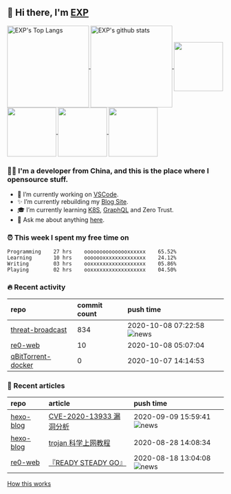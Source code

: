 ## 👋  Hi there, I'm [EXP](https://exp-blog.com)

<!--BGN_SECTION:github-readme-stats-->
<a href="https://exp-blog.com" target="_blank">
  <img height="190" align="center" src="https://github-readme-stats.vercel.app/api/top-langs/?username=lyy289065406&hide=HTML,CSS,TSQL&theme=great-gatsby" alt="EXP's Top Langs" />
</a>
<a href="https://exp-blog.com" target="_blank">
  <img height="190" align="center" src="https://github-readme-stats.vercel.app/api?username=lyy289065406&count_private=true&show_icons=true&theme=nightowl" alt="EXP's github stats" />
</a>


<a href="https://github.com/lyy289065406/hexo-blog" target="_blank">
  <img height="114" align="center" src="https://github-readme-stats.vercel.app/api/pin/?username=lyy289065406&repo=hexo-blog&theme=nord" />
</a>    

<a href="https://github.com/lyy289065406/threat-broadcast" target="_blank">
  <img height="114" align="center" src="https://github-readme-stats.vercel.app/api/pin/?username=lyy289065406&repo=threat-broadcast&theme=nord" />
</a>    

<a href="https://github.com/lyy289065406/CTF-Solving-Reports" target="_blank">
  <img height="114" align="center" src="https://github-readme-stats.vercel.app/api/pin/?username=lyy289065406&repo=CTF-Solving-Reports&theme=nord" />
</a>

<a href="https://github.com/lyy289065406/POJ-Solving-Reports" target="_blank">
  <img height="114" align="center" src="https://github-readme-stats.vercel.app/api/pin/?username=lyy289065406&repo=POJ-Solving-Reports&theme=nord" />
</a>
<!--END_SECTION:github-readme-stats-->



### 👨‍💻  I'm a developer from China, and this is the place where I opensource stuff.
<!--BGN_SECTION:introduction-->
- 🐾 I’m currently working on [VSCode](https://code.visualstudio.com/).
- ✨ I’m currently rebuilding my [Blog Site](https://github.com/lyy289065406/hexo-blog).
- 🎓 I’m currently learning [K8S](https://github.com/kubernetes/kubernetes), [GraphQL](https://developer.github.com/v4/) and Zero Trust.
- 💬 Ask me about anything [here](https://github.com/lyy289065406/lyy289065406/issues).
<!--BGN_SECTION:introduction-->



### ⏰  This week I spent my free time on
<!-- BGN_SECTION:weektime -->
```text
Programming    27 hrs    ooooooooooooooxxxxxx    65.52%
Learning       10 hrs    ooooooxxxxxxxxxxxxxx    24.12%
Writing        03 hrs    ooxxxxxxxxxxxxxxxxxx    05.86%
Playing        02 hrs    ooxxxxxxxxxxxxxxxxxx    04.50%
```
<!-- END_SECTION:weektime -->



### 🔥  Recent activity
<!-- BGN_SECTION:activity -->
| repo | commit count | push time |
|:------|:------|:------|
| [threat-broadcast](https://github.com/lyy289065406/threat-broadcast) | 834 | 2020-10-08 07:22:58 ![news](https://github.com/lyy289065406/lyy289065406/blob/master/imgs/new.gif) |
| [re0-web](https://github.com/lyy289065406/re0-web) | 10 | 2020-10-08 05:07:04  |
| [qBitTorrent-docker](https://github.com/lyy289065406/qBitTorrent-docker) | 0 | 2020-10-07 14:14:53  |
<!-- END_SECTION:activity -->



### 📝  Recent articles
<!-- BGN_SECTION:article -->
| repo | article | push time |
|:------|:------|:------|
| [hexo-blog](https://github.com/lyy289065406/hexo-blog) | [CVE-2020-13933 漏洞分析](https://exp-blog.com/safe/cve-2020-13933-lou-dong-fen-xi/) | 2020-09-09 15:59:41 ![news](https://github.com/lyy289065406/lyy289065406/blob/master/imgs/new.gif) |
| [hexo-blog](https://github.com/lyy289065406/hexo-blog) | [trojan 科学上网教程](https://exp-blog.com/net/trojan-ke-xue-shang-wang-jiao-cheng/) | 2020-08-28 14:08:34  |
| [re0-web](https://github.com/lyy289065406/re0-web) | [&#x300E;READY STEADY GO&#x300F;](https://lyy289065406.github.io/re0-web/gitbook/book/markdown/ch/chapter060/79.html) | 2020-08-18 13:04:08 ![news](https://github.com/lyy289065406/lyy289065406/blob/master/imgs/new.gif) |
<!-- END_SECTION:article -->


<a align="right" href="https://github.com/lyy289065406/lyy289065406/blob/master/How_this_works.md">How this works</a>

<!-- -------------------------------------- -->
<!-- more emoji : http://emojihomepage.com/ -->
<!-- -------------------------------------- -->

